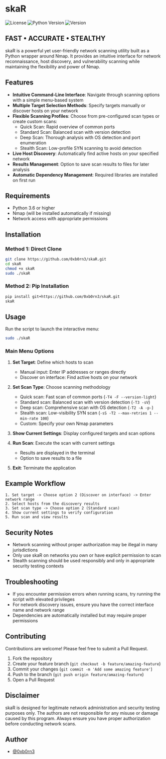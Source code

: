 # skaR

![License](https://img.shields.io/badge/license-MIT-green)
![Python Version](https://img.shields.io/badge/python-3.6%2B-blue)
![Version](https://img.shields.io/badge/version-1.0.3-brightgreen)

## FAST • ACCURATE • STEALTHY

skaR is a powerful yet user-friendly network scanning utility built as a Python wrapper around Nmap. It provides an intuitive interface for network reconnaissance, host discovery, and vulnerability scanning while maintaining the flexibility and power of Nmap.

## Features

- **Intuitive Command-Line Interface**: Navigate through scanning options with a simple menu-based system
- **Multiple Target Selection Methods**: Specify targets manually or discover hosts on your network
- **Flexible Scanning Profiles**: Choose from pre-configured scan types or create custom scans:
  - Quick Scan: Rapid overview of common ports
  - Standard Scan: Balanced scan with version detection
  - Deep Scan: Thorough analysis with OS detection and port enumeration
  - Stealth Scan: Low-profile SYN scanning to avoid detection
- **Live Host Discovery**: Automatically find active hosts on your specified network
- **Results Management**: Option to save scan results to files for later analysis
- **Automatic Dependency Management**: Required libraries are installed on first run

## Requirements

- Python 3.6 or higher
- Nmap (will be installed automatically if missing)
- Network access with appropriate permissions

## Installation

### Method 1: Direct Clone

```bash
git clone https://github.com/0xb0rn3/skaR.git
cd skaR
chmod +x skaR
sudo ./skaR
```

### Method 2: Pip Installation

```bash
pip install git+https://github.com/0xb0rn3/skaR.git
skaR
```

## Usage

Run the script to launch the interactive menu:

```bash
sudo ./skaR 
```

### Main Menu Options

1. **Set Target**: Define which hosts to scan
   - Manual input: Enter IP addresses or ranges directly
   - Discover on interface: Find active hosts on your network

2. **Set Scan Type**: Choose scanning methodology
   - Quick scan: Fast scan of common ports (`-T4 -F --version-light`)
   - Standard scan: Balanced scan with version detection (`-T3 -sV`)
   - Deep scan: Comprehensive scan with OS detection (`-T2 -A -p-`)
   - Stealth scan: Low-visibility SYN scan (`-sS -T2 --max-retries 1 --min-rate 100`)
   - Custom: Specify your own Nmap parameters

3. **Show Current Settings**: Display configured targets and scan options

4. **Run Scan**: Execute the scan with current settings
   - Results are displayed in the terminal
   - Option to save results to a file

5. **Exit**: Terminate the application

## Example Workflow

```
1. Set target -> Choose option 2 (Discover on interface) -> Enter network range
2. Select hosts from the discovery results
3. Set scan type -> Choose option 2 (Standard scan)
4. Show current settings to verify configuration
5. Run scan and view results
```


## Security Notes

- Network scanning without proper authorization may be illegal in many jurisdictions
- Only use skaR on networks you own or have explicit permission to scan
- Stealth scanning should be used responsibly and only in appropriate security testing contexts

## Troubleshooting

- If you encounter permission errors when running scans, try running the script with elevated privileges
- For network discovery issues, ensure you have the correct interface name and network range
- Dependencies are automatically installed but may require proper permissions

## Contributing

Contributions are welcome! Please feel free to submit a Pull Request.

1. Fork the repository
2. Create your feature branch (`git checkout -b feature/amazing-feature`)
3. Commit your changes (`git commit -m 'Add some amazing feature'`)
4. Push to the branch (`git push origin feature/amazing-feature`)
5. Open a Pull Request


## Disclaimer

skaR is designed for legitimate network administration and security testing purposes only. The authors are not responsible for any misuse or damage caused by this program. Always ensure you have proper authorization before conducting network scans.

## Author

- [@0xb0rn3](https://github.com/0xb0rn3)
